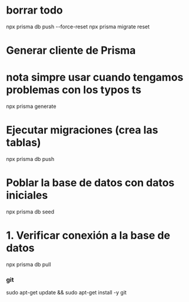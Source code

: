 # borrar todo 
npx prisma db push --force-reset 
npx prisma migrate reset

# Generar cliente de Prisma
# nota simpre usar cuando tengamos problemas con los typos ts
npx prisma generate

# Ejecutar migraciones (crea las tablas)
npx prisma db push

# Poblar la base de datos con datos iniciales
npx prisma db seed

# 1. Verificar conexión a la base de datos
npx prisma db pull

### git
sudo apt-get update && sudo apt-get install -y git